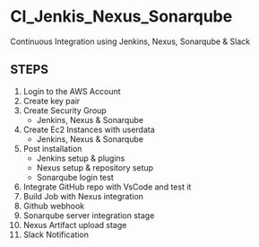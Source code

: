 # CI_Jenkis_Nexus_Sonarqube
Continuous Integration using Jenkins, Nexus, Sonarqube & Slack

## STEPS

1. Login to the AWS Account
2. Create key pair
3. Create Security Group
      * Jenkins, Nexus & Sonarqube
4. Create Ec2 Instances with userdata
      * Jenkins, Nexus & Sonarqube
5. Post installation
      * Jenkins setup & plugins
      * Nexus setup & repository setup
      * Sonarqube login test
6. Integrate GitHub repo with VsCode and test it
7. Build Job with Nexus integration
8. Github webhook
9. Sonarqube server integration stage
10. Nexus Artifact upload stage
11. Slack Notification
